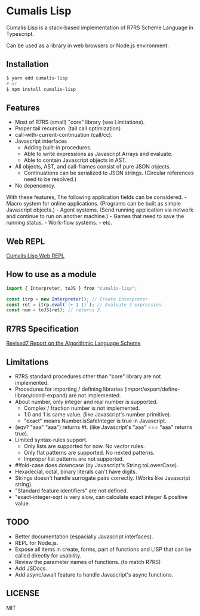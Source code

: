 # Cumalis Lisp

Cumalis Lisp is a stack-based implementation of R7RS Scheme Language
in Typescript.

Can be used as a library in web browsers or Node.js environment.

## Installation

```bash
$ yarn add cumalis-lisp
# or
$ npm install cumalis-lisp
```

## Features
  - Most of R7RS (small) "core" library (see Limitations).
  - Proper tail recursion. (tail call optimization)
  - call-with-current-continuation (call/cc).
  - Javascript interfaces
    * Adding built-in procedures.
    * Able to write expressions as Javascript Arrays and evaluate.
    * Able to contain Javascript objects in AST.
  - All objects, AST, and call-frames consist of pure JSON objects.
    * Continuations can be serialized to JSON strings. (Circular references need to be resolved.)
  - No depencency.

  With these features, The following application fields can be considered.
    - Macro system for online applications. (Programs can be built as simple Javascript objects.)
    - Agent systems. (Send running application via network and continue to run on another machine.)
    - Games that need to save the running status.
    - Work-flow systems.
    - etc.

## Web REPL
  
  [Cumalis Lisp Web REPL](https://trb-a.github.io/cumalis-lisp/web-repl.html)

## How to use as a module

```typescript
import { Interpreter, toJS } from "cumalis-lisp";

const itrp = new Interpreter(); // Create interpreter.
const ret = itrp.eval(`(+ 1 1)`); // Evaluate S-expression.
const num = toJS(ret); // returns 2.
```

## R7RS Specification

[Revised7 Report on the Algorithmic Language Scheme](https://github.com/johnwcowan/r7rs-spec/blob/errata/spec/r7rs.pdf)

## Limitations
  
  - R7RS standard procedures other than "core" library are not implemented.
  - Procedures for importing / defining libraries (import/export/define-library/cond-expand) are not implemented.
  - About number, only integer and real number is supported.
    * Complex / fraction number is not implemented.
    * 1.0 and 1 is same value. (like Javascript's number primitive).
    * "exact" means Number.isSafeInteger is true in Javascript.
  - (eqv? "aaa" "aaa") returns #t. (like Javascript's "aaa" === "aaa" returns true).
  - Limited syntax-rules support.
    * Only lists are supported for now. No vector rules.
    * Only flat patterns are supported. No nexted patterns.
    * Improper list patterns are not supported.
  - #!fold-case does downcase (by Javascript's String.toLowerCase).
  - Hexadecial, octal, binary literals can't have digits.
  - Strings doesn't handle surrogate pairs correctly. (Works like Javascript string).
  - "Standard feature identifiers" are not defined.
  - "exact-integer-sqrt is very slow, can calculate exact integer & positive value.

## TODO
  - Better documentation (espacially Javascript interfaces).
  - REPL for Node.js.
  - Expose all items in create, forms, part of functions and LISP that can be called directly for usability.
  - Review the parameter names of functions. (to match R7RS)
  - Add JSDocs.
  - Add async/await feature to handle Javascript's async functions.

## LICENSE

MIT
